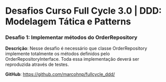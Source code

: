 # Desafios Curso Full Cycle 3.0 | DDD: Modelagem Tática e Patterns

### Desafio 1: Implementar métodos do OrderRepository
**Descrição**: Nesse desafio é necessário que classe OrderRepository implemente totalmente os métodos definidos pelo OrderRepositoryInterface. Toda essa implementação deverá ser reproduzida através de testes.  
  
**GitHub**: https://github.com/marcohnp/fullcycle_ddd/  
